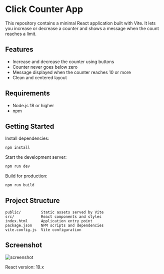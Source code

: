 # Click Counter App

This repository contains a minimal React application built with Vite. It lets you increase or decrease a counter and shows a message when the count reaches a limit.

## Features

- Increase and decrease the counter using buttons
- Counter never goes below zero
- Message displayed when the counter reaches 10 or more
- Clean and centered layout

## Requirements

- Node.js 18 or higher
- npm

## Getting Started

Install dependencies:

```bash
npm install
```

Start the development server:

```bash
npm run dev
```

Build for production:

```bash
npm run build
```

## Project Structure

```
public/         Static assets served by Vite
src/            React components and styles
index.html      Application entry point
package.json    NPM scripts and dependencies
vite.config.js  Vite configuration
```

## Screenshot

<!-- Replace 'path' with the actual screenshot when available -->
![screenshot](path)

React version: 19.x
